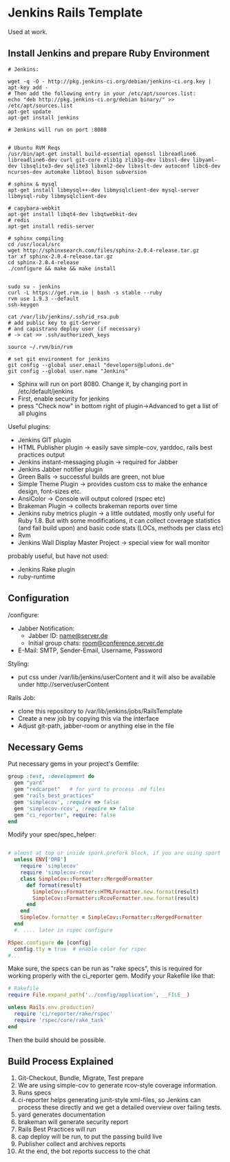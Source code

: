 # Jenkins Rails Template

Used at work.

## Install Jenkins and prepare Ruby Environment

```shell
# Jenkins:

wget -q -O - http://pkg.jenkins-ci.org/debian/jenkins-ci.org.key | apt-key add -
# Then add the following entry in your /etc/apt/sources.list:
echo "deb http://pkg.jenkins-ci.org/debian binary/" >> /etc/apt/sources.list
apt-get update
apt-get install jenkins

# Jenkins will run on port :8080


# Ubuntu RVM Reqs
/usr/bin/apt-get install build-essential openssl libreadline6 libreadline6-dev curl git-core zlib1g zlib1g-dev libssl-dev libyaml-dev libsqlite3-dev sqlite3 libxml2-dev libxslt-dev autoconf libc6-dev ncurses-dev automake libtool bison subversion

# sphinx & mysql
apt-get install libmysql++-dev libmysqlclient-dev mysql-server libmysql-ruby libmysqlclient-dev

# capybara-webkit
apt-get install libqt4-dev libqtwebkit-dev
# redis
apt-get install redis-server

# sphinx compiling
cd /usr/local/src
wget http://sphinxsearch.com/files/sphinx-2.0.4-release.tar.gz
tar xf sphinx-2.0.4-release.tar.gz
cd sphinx-2.0.4-release
./configure && make && make install


sudo su - jenkins
curl -L https://get.rvm.io | bash -s stable --ruby
rvm use 1.9.3 --default
ssh-keygen

cat /var/lib/jenkins/.ssh/id_rsa.pub
# add public key to git-Server
# and capistrano deploy user (if necessary)
# -> cat >> .ssh/authorized\_keys

source ~/.rvm/bin/rvm

# set git environment for jenkins
git config --global user.email "developers@pludoni.de"
git config --global user.name "Jenkins"
```


* Sphinx will run on port 8080. Change it, by changing port in /etc/default/jenkins
* First, enable security for jenkins
* press "Check now" in bottom right of plugin->Advanced to get a list of all plugins

Useful plugins:
* Jenkins GIT plugin
* HTML Publisher plugin -> easily save simple-cov, yarddoc, rails best practices output
* Jenkins instant-messaging plugin -> required for Jabber
* Jenkins Jabber notifier plugin
* Green Balls -> successful builds are green, not blue
* Simple Theme Plugin -> provides custom css to make the enhance design, font-sizes etc.
* AnsiColor -> Console will output colored (rspec etc)
* Brakeman Plugin -> collects brakeman reports over time
* Jenkins ruby metrics plugin -> a little outdated, mostly only useful for Ruby 1.8. But with some modifications, it can collect coverage statistics (and fail build upon) and basic code stats (LOCs, methods per class etc)
* Rvm
* Jenkins Wall Display Master Project -> special view for wall monitor

probably useful, but have not used:
* Jenkins Rake plugin
* ruby-runtime

## Configuration

/configure:
* Jabber Notification:
  * Jabber ID: name@server.de
  * Initial group chats: room@conference.server.de
* E-Mail: SMTP, Sender-Email, Username, Password

Styling:
* put css under /var/lib/jenkins/userContent and it will also be available under http://server/userContent

Rails Job:

* clone this repository to /var/lib/jenkins/jobs/RailsTemplate
* Create a new job by copying this via the interface
* Adjust git-path, jabber-room or anything else in the file

## Necessary Gems

Put necessary gems in your project's Gemfile:
```ruby
group :test, :development do
  gem "yard"
  gem "redcarpet"   # for yard to process .md files
  gem "rails_best_practices"
  gem 'simplecov', :require => false
  gem 'simplecov-rcov', :require => false
  gem "ci_reporter", require: false
end
```

Modify your spec/spec_helper:
```ruby

# almost at top or inside spork.prefork block, if you are using sport
  unless ENV['DRB']
    require 'simplecov'
    require 'simplecov-rcov'
    class SimpleCov::Formatter::MergedFormatter
      def format(result)
        SimpleCov::Formatter::HTMLFormatter.new.format(result)
        SimpleCov::Formatter::RcovFormatter.new.format(result)
      end
    end
    SimpleCov.formatter = SimpleCov::Formatter::MergedFormatter
  end
  #. .... later in rspec configure

RSpec.configure do |config|
  config.tty = true  # enable color for rspec
#...
```

Make sure, the specs can be run as "rake specs", this is required for working properly with the ci_reporter gem. Modify your Rakefile like that:
```ruby
# Rakefile
require File.expand_path('../config/application', __FILE__)

unless Rails.env.production?
  require 'ci/reporter/rake/rspec'
  require 'rspec/core/rake_task'
end
```

Then the build should be possible.

## Build Process Explained

1. Git-Checkout, Bundle, Migrate, Test prepare
2. We are using simple-cov to generate rcov-style coverage information.
3. Runs specs
3. ci-reporter helps generating junit-style xml-files, so Jenkins can process these directly and we get a detailed overview over failing tests.
3. yard generates documentation
3. brakeman will generate security report
3. Rails Best Practices will run
3. cap deploy will be run, to put the passing build live
3. Publisher collect and archives reports
3. At the end, the bot reports success to the chat





